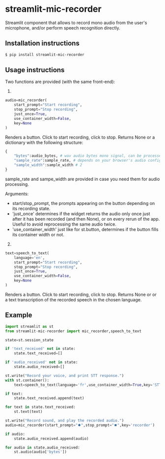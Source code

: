 # streamlit-mic-recorder

Streamlit component that allows to record mono audio from the user's microphone, and/or perform speech recognition directly.

## Installation instructions

```sh
$ pip install streamlit-mic-recorder
```

## Usage instructions

Two functions are provided (with the same front-end):

1.
```python
audio=mic_recorder(
    start_prompt="Start recording",
    stop_prompt="Stop recording", 
    just_once=True,
    use_container_width=False,
    key=None
)
```
Renders a button. Click to start recording, click to stop. Returns None or a dictionary with the following structure:
```python
{
    "bytes":audio_bytes, # wav audio bytes mono signal, can be processed directly by st.audio
    "sample_rate":sample_rate, # depends on your browser's audio configuration
    "sample_width":sample_width # 2
}
```
sample_rate and sampe_width are provided in case you need them for audio processing.

Arguments:
- start/stop_prompt, the prompts appearing on the button depending on its recording state.
- 'just_once' determines if the widget returns the audio only once just after it has been recorded (and then None), or on every rerun of the app. Useful to avoid reprocessing the same audio twice.
- 'use_container_width' just like for st.button, determines if the button fills its container width or not.  

2.
```python
text=speech_to_text(
    language='en',
    start_prompt="Start recording",
    stop_prompt="Stop recording", 
    just_once=True,
    use_container_width=False,
    key=None
)
```
Renders a button. Click to start recording, click to stop. Returns None or or a text transcription of the recorded speech in the chosen language. 

## Example

```python
import streamlit as st
from streamlit-mic-recorder import mic_recorder,speech_to_text

state=st.session_state

if 'text_received' not in state:
    state.text_received=[]

if 'audio_received' not in state:
    state.audio_received=[]

st.write("Record your voice, and print STT response.")
with st.container():
    text=speech_to_text(language='fr',use_container_width=True,key='STT')

if text:       
    state.text_received.append(text)

for text in state.text_received:
    st.text(text)

st.write("Record sound, and play the recorded audio.")
audio=mic_recorder(start_prompt="⏺️",stop_prompt="⏹️",key='recorder')

if audio:       
    state.audio_received.append(audio)

for audio in state.audio_received:
    st.audio(audio['bytes'])
```
